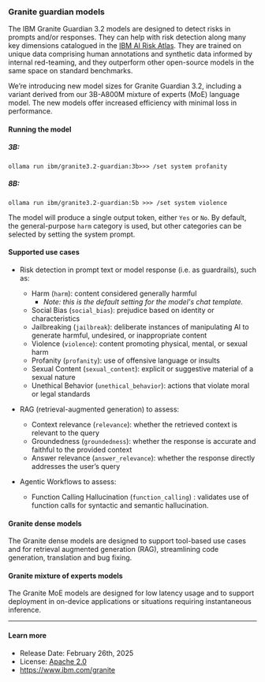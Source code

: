 ### Granite guardian models

The IBM Granite Guardian 3.2 models are designed to detect risks in prompts and/or responses. They can help with risk detection along many key dimensions catalogued in the [IBM AI Risk Atlas](https://www.ibm.com/docs/en/watsonx/saas?topic=ai-risk-atlas). They are trained on unique data comprising human annotations and synthetic data informed by internal red-teaming, and they outperform other open-source models in the same space on standard benchmarks.

We’re introducing new model sizes for Granite Guardian 3.2, including a variant derived from our 3B-A800M mixture of experts (MoE) language model. The new models offer increased efficiency with minimal loss in performance.

#### Running the model

##### 3B:

```
ollama run ibm/granite3.2-guardian:3b>>> /set system profanity
```

##### 8B:

```
ollama run ibm/granite3.2-guardian:5b >>> /set system violence
```

The model will produce a single output token, either `Yes` or `No`. By default, the general-purpose `harm` category is used, but other categories can be selected by setting the system prompt.

#### Supported use cases

- Risk detection in prompt text or model response (i.e. as guardrails), such as:
  - Harm (`harm`): content considered generally harmful
    - *Note: this is the default setting for the model's chat template.*
  - Social Bias (`social_bias`): prejudice based on identity or characteristics
  - Jailbreaking (`jailbreak`): deliberate instances of manipulating AI to generate harmful, undesired, or inappropriate content
  - Violence (`violence`): content promoting physical, mental, or sexual harm
  - Profanity (`profanity`): use of offensive language or insults
  - Sexual Content (`sexual_content`): explicit or suggestive material of a sexual nature
  - Unethical Behavior (`unethical_behavior`): actions that violate moral or legal standards

- RAG (retrieval-augmented generation) to assess:
  - Context relevance (`relevance`): whether the retrieved context is relevant to the query
  - Groundedness (`groundedness`): whether the response is accurate and faithful to the provided context
  - Answer relevance (`answer_relevance`): whether the response directly addresses the user’s query

- Agentic Workflows to assess:

    - Function Calling Hallucination (`function_calling`) : validates use of function calls for syntactic and semantic hallucination.

<!-- #### Thinking

To enable "thinking" for this model, follow the tooling-specific instructions below.

##### Ollama Python Library

From the Python chat client, which is part of the Ollama Python Library (i.e., https://github.com/ollama/ollama-python), use the `think` keyword argument with value `True`:

```python
model = "ibm/granite3.2-guardian:8b"
messages = [
  {
    "role": "user",
    "content": "hello world",
  },
]

# Note: for Guardian models, the "temperature" parameter must be set to zero (0) to assure accurate assessment and scoring.
response = ollama.chat(
    model=model,
    think=True,
    messages=messages,
    options={"temperature": 0}
)
```

##### Ollama Command Line Interface (CLI)

Use the flag optional boolean flag `--think` with value set to `true`.  In addition, the specific

```bash
$ ollama run ibm/granite3.2-guardian:5b --think=true
>>> /set system profanity
Set system message.
>>> have a nice day
No
<confidence> High </confidence>
```

where a `yes` value within the `<score>` delimiter means the last user message was considered "harmful". -->

#### Granite dense models

The Granite dense models are designed to support tool-based use cases and for retrieval augmented generation (RAG), streamlining code generation, translation and bug fixing.

#### Granite mixture of experts models

The Granite MoE models are designed for low latency usage and to support deployment in on-device applications or situations requiring instantaneous inference.

---

#### Learn more

- Release Date: February 26th, 2025
- License: [Apache 2.0](https://www.apache.org/licenses/LICENSE-2.0)
- https://www.ibm.com/granite
